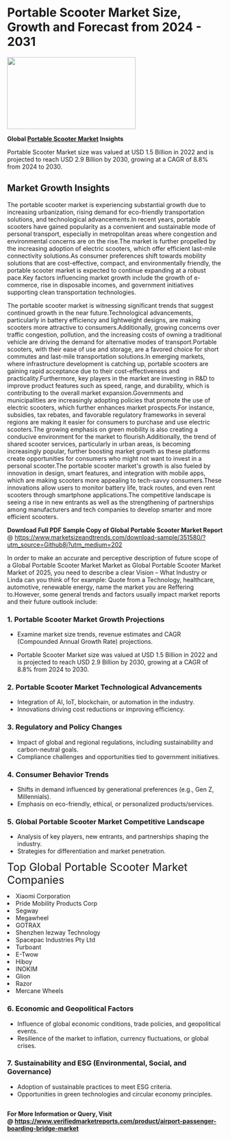 <H1>Portable Scooter Market Size, Growth and Forecast from 2024 - 2031</H1><img class="aligncenter size-medium wp-image-584254" src="https://thirdeyenews.in/wp-content/uploads/2024/09/Global-Market-Research-300x168.jpeg" alt="" width="300" height="168" /><p><strong>Global&nbsp;<a href="https://www.marketsizeandtrends.com/download-sample/351580/?utm_source=Github8j?utm_medium=202">Portable Scooter Market</a> Insights</strong></p><p>Portable Scooter Market size was valued at USD 1.5 Billion in 2022 and is projected to reach USD 2.9 Billion by 2030, growing at a CAGR of 8.8% from 2024 to 2030.</p><p><h2>Market Growth Insights</h2> <p>The portable scooter market is experiencing substantial growth due to increasing urbanization, rising demand for eco-friendly transportation solutions, and technological advancements.In recent years, portable scooters have gained popularity as a convenient and sustainable mode of personal transport, especially in metropolitan areas where congestion and environmental concerns are on the rise.The market is further propelled by the increasing adoption of electric scooters, which offer efficient last-mile connectivity solutions.As consumer preferences shift towards mobility solutions that are cost-effective, compact, and environmentally friendly, the portable scooter market is expected to continue expanding at a robust pace.Key factors influencing market growth include the growth of e-commerce, rise in disposable incomes, and government initiatives supporting clean transportation technologies.</p> <p>The portable scooter market is witnessing significant trends that suggest continued growth in the near future.Technological advancements, particularly in battery efficiency and lightweight designs, are making scooters more attractive to consumers.Additionally, growing concerns over traffic congestion, pollution, and the increasing costs of owning a traditional vehicle are driving the demand for alternative modes of transport.Portable scooters, with their ease of use and storage, are a favored choice for short commutes and last-mile transportation solutions.In emerging markets, where infrastructure development is catching up, portable scooters are gaining rapid acceptance due to their cost-effectiveness and practicality.Furthermore, key players in the market are investing in R&D to improve product features such as speed, range, and durability, which is contributing to the overall market expansion.Governments and municipalities are increasingly adopting policies that promote the use of electric scooters, which further enhances market prospects.For instance, subsidies, tax rebates, and favorable regulatory frameworks in several regions are making it easier for consumers to purchase and use electric scooters.The growing emphasis on green mobility is also creating a conducive environment for the market to flourish.Additionally, the trend of shared scooter services, particularly in urban areas, is becoming increasingly popular, further boosting market growth as these platforms create opportunities for consumers who might not want to invest in a personal scooter.The portable scooter market's growth is also fueled by innovation in design, smart features, and integration with mobile apps, which are making scooters more appealing to tech-savvy consumers.These innovations allow users to monitor battery life, track routes, and even rent scooters through smartphone applications.The competitive landscape is seeing a rise in new entrants as well as the strengthening of partnerships among manufacturers and tech companies to develop smarter and more efficient scooters.<p><span class=""><strong>Download Full PDF Sample Copy of Global Portable Scooter Market Report</strong> @ <a href="https://www.marketsizeandtrends.com/download-sample/351580/?utm_source=Github8j?utm_medium=202" target="_blank">https://www.marketsizeandtrends.com/download-sample/351580/?utm_source=Github8j?utm_medium=202</a></span></p><p>In order to make an accurate and perceptive description of future scope of a Global&nbsp;Portable Scooter Market Market as Global&nbsp;Portable Scooter Market Market of 2025, you need to describe a clear Vision &ndash; What Industry or Linda can you think of for example: Quote from a Technology, healthcare, automotive, renewable energy, name the market you are Reffering to.However, some general trends and factors usually impact market reports and their future outlook include:</p><h3>1.&nbsp;<strong>Portable Scooter Market Growth Projections</strong></h3><ul><li>Examine market size trends, revenue estimates and CAGR (Compounded Annual Growth Rate) projections.</li><li><p>Portable Scooter Market size was valued at USD 1.5 Billion in 2022 and is projected to reach USD 2.9 Billion by 2030, growing at a CAGR of 8.8% from 2024 to 2030.</p></li></ul><h3>2.&nbsp;<strong>Portable Scooter Market Technological Advancements</strong></h3><ul><li>Integration of AI, IoT, blockchain, or automation in the industry.</li><li>Innovations driving cost reductions or improving efficiency.</li></ul><h3>3.&nbsp;<strong>Regulatory and Policy Changes</strong></h3><ul><li>Impact of global and regional regulations, including sustainability and carbon-neutral goals.</li><li>Compliance challenges and opportunities tied to government initiatives.</li></ul><h3>4.&nbsp;<strong>Consumer Behavior Trends</strong></h3><ul><li>Shifts in demand influenced by generational preferences (e.g., Gen Z, Millennials).</li><li>Emphasis on eco-friendly, ethical, or personalized products/services.</li></ul><h3>5.&nbsp;<strong>Global Portable Scooter Market Competitive Landscape</strong></h3><ul><li>Analysis of key players, new entrants, and partnerships shaping the industry.</li><li>Strategies for differentiation and market penetration.</li></ul><p data-pm-slice="1 1 []"><span style="color: inherit; font-family: inherit; font-size: 25px;">Top Global Portable Scooter Market Companies</span></p><div class="" data-test-id=""><p><li>Xiaomi Corporation</li><li> Pride Mobility Products Corp</li><li> Segway</li><li> Megawheel</li><li> GOTRAX</li><li> Shenzhen Iezway Technology</li><li> Spacepac Industries Pty Ltd</li><li> Turboant</li><li> E-Twow</li><li> Hiboy</li><li> INOKIM</li><li> Glion</li><li> Razor</li><li> Mercane Wheels</li></p></div><h3>6.&nbsp;<strong>Economic and Geopolitical Factors</strong></h3><ul><li>Influence of global economic conditions, trade policies, and geopolitical events.</li><li>Resilience of the market to inflation, currency fluctuations, or global crises.</li></ul><h3>7.&nbsp;<strong>Sustainability and ESG (Environmental, Social, and Governance)</strong></h3><ul><li>Adoption of sustainable practices to meet ESG criteria.</li><li>Opportunities in green technologies and circular economy principles.</li></ul><h2><strong style="font-size: 14px;">For More Information or Query, Visit @&nbsp;</strong><a style="background-color: #ffffff; font-size: 14px;" href="https://www.marketsizeandtrends.com/report/portable-scooter-market/" target="_blank">https://www.verifiedmarketreports.com/product/airport-passenger-boarding-bridge-market</a></h2>